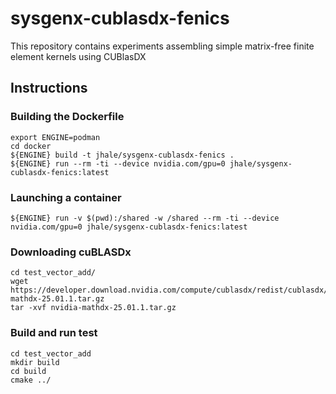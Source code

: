 # sysgenx-cublasdx-fenics

This repository contains experiments assembling simple matrix-free finite
element kernels using CUBlasDX

## Instructions

### Building the Dockerfile

    export ENGINE=podman
    cd docker
    ${ENGINE} build -t jhale/sysgenx-cublasdx-fenics .
    ${ENGINE} run --rm -ti --device nvidia.com/gpu=0 jhale/sysgenx-cublasdx-fenics:latest

### Launching a container

    ${ENGINE} run -v $(pwd):/shared -w /shared --rm -ti --device nvidia.com/gpu=0 jhale/sysgenx-cublasdx-fenics:latest

### Downloading cuBLASDx

    cd test_vector_add/
    wget https://developer.download.nvidia.com/compute/cublasdx/redist/cublasdx/nvidia-mathdx-25.01.1.tar.gz
    tar -xvf nvidia-mathdx-25.01.1.tar.gz 
    
### Build and run test

    cd test_vector_add
    mkdir build
    cd build
    cmake ../

